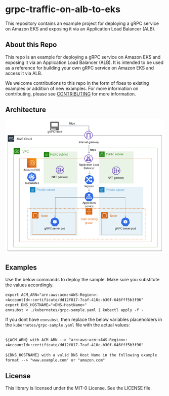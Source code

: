 # grpc-traffic-on-alb-to-eks

This repository contains an example project for deploying a gRPC service on Amazon EKS and exposing it via an Application Load Balancer (ALB).

## About this Repo

This repo is an example for deploying a gRPC service on Amazon EKS and exposing it via an Application Load Balancer (ALB). It is intended to be used as a reference for building your own gRPC service on Amazon EKS and access it via ALB. 

We welcome contributions to this repo in the form of fixes to existing examples or addition of new examples. For more information on contributing, please see [CONTRIBUTING](CONTRIBUTING.md#security-issue-notifications) for more information.

## Architecture
![alt text](static/architecture.png)


## Examples

Use the below commands to deploy the sample. Make sure you substitute the values accordingly. 

```export ECR_URL="<AccountId>.dkr.ecr.<AWS-Region>.amazonaws.com/helloworld-grpc:1.0"
export ACM_ARN="arn:aws:acm:<AWS-Region>:<AccountId>:certificate/dd12f017-7caf-410c-b30f-646fff5b3f96"
export DNS_HOSTNAME="<DNS-HostName>"
envsubst < ./kubernetes/grpc-sample.yaml | kubectl apply -f -
```

If you dont have `envsubst`, then replace the below variables placeholders in the `kubernetes/grpc-sample.yaml` file with the actual values: 

```${ECR_URL} with ECR image Uri --> "<AccountId>.dkr.ecr.<AWS-Region>.amazonaws.com/helloworld-grpc:1.0"

${ACM_ARN} with ACM ARN --> "arn:aws:acm:<AWS-Region>:<AccountId>:certificate/dd12f017-7caf-410c-b30f-646fff5b3f96"

${DNS_HOSTNAME} with a valid DNS Host Name in the following example format --> "www.example.com" or "amazon.com" 
```
## License

This library is licensed under the MIT-0 License. See the LICENSE file.

